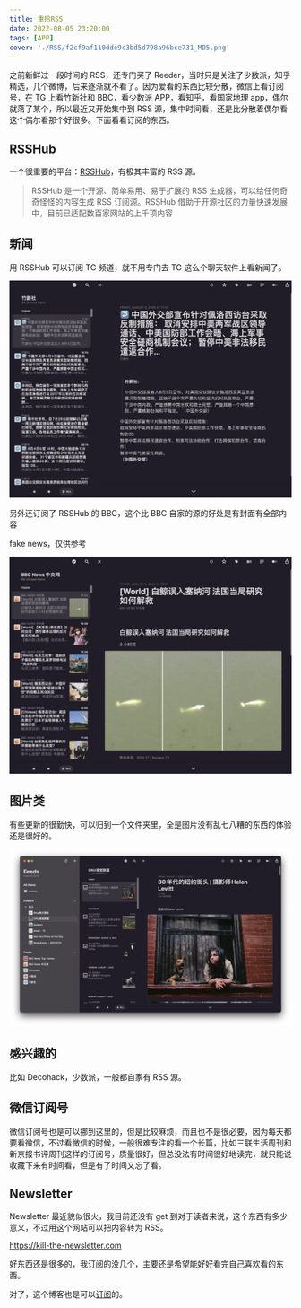 ```yaml
---
title: 重拾RSS
date: 2022-08-05 23:20:00
tags: [APP]
cover: './RSS/f2cf9af110dde9c3bd5d798a96bce731_MD5.png'
---
```


之前新鲜过一段时间的 RSS，还专门买了 Reeder，当时只是关注了少数派，知乎精选，几个微博，后来逐渐就不看了。因为爱看的东西比较分散，微信上看订阅号，在 TG 上看竹新社和 BBC，看少数派 APP，看知乎，看国家地理 app，偶尔就落了某个，所以最近又开始集中到 RSS 源，集中时间看，还是比分散着偶尔看这个偶尔看那个好很多。下面看看订阅的东西。

## RSSHub

一个很重要的平台：[RSSHub](https://docs.rsshub.app)，有极其丰富的 RSS 源。

> RSSHub 是一个开源、简单易用、易于扩展的 RSS 生成器，可以给任何奇奇怪怪的内容生成 RSS 订阅源。RSSHub 借助于开源社区的力量快速发展中，目前已适配数百家网站的上千项内容

## 新闻

用 RSSHub 可以订阅 TG 频道，就不用专门去 TG 这么个聊天软件上看新闻了。

![](RSS/846afac5ceabefd5d0ddbb9a007058de_MD5.png)

另外还订阅了 RSSHub 的 BBC，这个比 BBC 自家的源的好处是有封面有全部内容

fake news，仅供参考

![](RSS/28c277fd46bd7bcd1ba736afa57abd1f_MD5.png)

## 图片类

有些更新的很勤快，可以归到一个文件夹里，全是图片没有乱七八糟的东西的体验还是很好的。

![](RSS/f2cf9af110dde9c3bd5d798a96bce731_MD5.png)

## 感兴趣的

比如 Decohack，少数派，一般都自家有 RSS 源。

## 微信订阅号

微信订阅号也是可以挪到这里的，但是比较麻烦，而且也不是很必要，因为每天都要看微信，不过看微信的时候，一般很难专注的看一个长篇，比如三联生活周刊和新京报书评周刊这样的订阅号，质量很好，但总没法有时间很好地读完，就只能说收藏下来有时间看，但是有了时间又忘了看。

## Newsletter

Newsletter 最近貌似很火，我目前还没有 get 到对于读者来说，这个东西有多少意义，不过用这个网站可以把内容转为 RSS。

https://kill-the-newsletter.com

好东西还是很多的，我订阅的没几个，主要还是希望能好好看完自己喜欢看的东西。

对了，这个博客也是可以[订阅](https://atksoto.com/index.xml)的。
